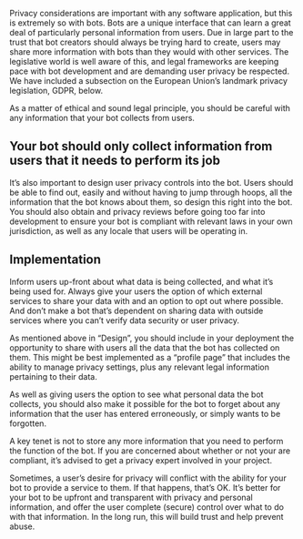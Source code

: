 Privacy considerations are important with any software application, but this is extremely so with bots. Bots are a unique interface that can learn a great deal of particularly personal information from users. Due in large part to the trust that bot creators should always be trying hard to create, users may share more information with bots than they would with other services. The legislative world is well aware of this, and legal frameworks are keeping pace with bot development and are demanding user privacy be respected. We have included a subsection on the European Union’s landmark privacy legislation, GDPR, below.

As a matter of ethical and sound legal principle, you should be careful with any information that your bot collects from users.

## Your bot should only collect information from users that it needs to perform its job

It’s also important to design user privacy controls into the bot. Users should be able to find out, easily and without having to jump through hoops, all the information that the bot knows about them, so design this right into the bot. You should also obtain and privacy reviews before going too far into development to ensure your bot is compliant with relevant laws in your own jurisdiction, as well as any locale that users will be operating in.

## Implementation

Inform users up-front about what data is being collected, and what it’s being used for. Always give your users the option of which external services to share your data with and an option to opt out where possible. And don’t make a bot that’s dependent on sharing data with outside services where you can’t verify data security or user privacy.

As mentioned above in “Design”, you should include in your deployment the opportunity to share with users all the data that the bot has collected on them. This might be best implemented as a “profile page” that includes the ability to manage privacy settings, plus any relevant legal information pertaining to their data.

As well as giving users the option to see what personal data the bot collects, you should also make it possible for the bot to forget about any information that the user has entered erroneously, or simply wants to be forgotten.

A key tenet is not to store any more information that you need to perform the function of the bot. If you are concerned about whether or not your are compliant, it’s advised to get a privacy expert involved in your project.

Sometimes, a user’s desire for privacy will conflict with the ability for your bot to provide a service to them. If that happens, that’s OK. It’s better for your bot to be upfront and transparent with privacy and personal information, and offer the user complete (secure) control over what to do with that information. In the long run, this will build trust and help prevent abuse.
